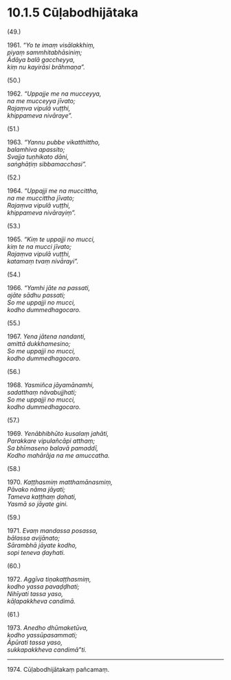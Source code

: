 

# 10.1.5 Cūḷabodhijātaka




(49.)

1961\. _“Yo te imaṃ visālakkhiṃ,_  
_piyaṃ sammhitabhāsiniṃ;_  
_Ādāya balā gaccheyya,_  
_kiṃ nu kayirāsi brāhmaṇa”._  


(50.)

1962\. _“Uppajje me na mucceyya,_  
_na me mucceyya jīvato;_  
_Rajaṃva vipulā vuṭṭhi,_  
_khippameva nivāraye”._  


(51.)

1963\. _“Yannu pubbe vikatthittho,_  
_balamhiva apassito;_  
_Svajja tuṇhikato dāni,_  
_saṅghāṭiṃ sibbamacchasi”._  


(52.)

1964\. _“Uppajji me na muccittha,_  
_na me muccittha jīvato;_  
_Rajaṃva vipulā vuṭṭhi,_  
_khippameva nivārayiṃ”._  


(53.)

1965\. _“Kiṃ te uppajji no mucci,_  
_kiṃ te na mucci jīvato;_  
_Rajaṃva vipulā vuṭṭhi,_  
_katamaṃ tvaṃ nivārayi”._  


(54.)

1966\. _“Yamhi jāte na passati,_  
_ajāte sādhu passati;_  
_So me uppajji no mucci,_  
_kodho dummedhagocaro._  


(55.)

1967\. _Yena jātena nandanti,_  
_amittā dukkhamesino;_  
_So me uppajji no mucci,_  
_kodho dummedhagocaro._  


(56.)

1968\. _Yasmiñca jāyamānamhi,_  
_sadatthaṃ nāvabujjhati;_  
_So me uppajji no mucci,_  
_kodho dummedhagocaro._  


(57.)

1969\. _Yenābhibhūto kusalaṃ jahāti,_  
_Parakkare vipulañcāpi atthaṃ;_  
_Sa bhīmaseno balavā pamaddī,_  
_Kodho mahārāja na me amuccatha._  


(58.)

1970\. _Kaṭṭhasmiṃ matthamānasmiṃ,_  
_Pāvako nāma jāyati;_  
_Tameva kaṭṭhaṃ ḍahati,_  
_Yasmā so jāyate gini._  


(59.)

1971\. _Evaṃ mandassa posassa,_  
_bālassa avijānato;_  
_Sārambhā jāyate kodho,_  
_sopi teneva ḍayhati._  


(60.)

1972\. _Aggīva tiṇakaṭṭhasmiṃ,_  
_kodho yassa pavaḍḍhati;_  
_Nihīyati tassa yaso,_  
_kāḷapakkheva candimā._  


(61.)

1973\. _Anedho dhūmaketūva,_  
_kodho yassūpasammati;_  
_Āpūrati tassa yaso,_  
_sukkapakkheva candimā”ti._  


---

1974\. Cūḷabodhijātakaṃ pañcamaṃ.





